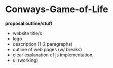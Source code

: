 # Conways-Game-of-Life

**proposal outline/stuff**
- website title/s
- logo
- description (1-2 paragraphs)
- outline of web pages (w/ breaks)
- clear explanation of js implementation,
- ui (working)